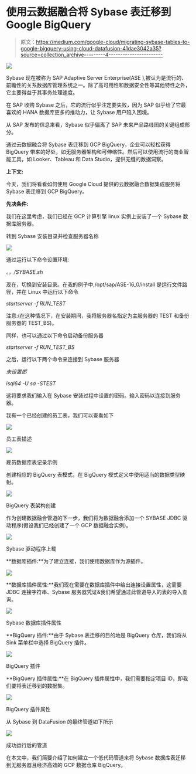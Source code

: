 # 使用云数据融合将 Sybase 表迁移到 Google BigQuery

> 原文：<https://medium.com/google-cloud/migrating-sybase-tables-to-google-bigquery-using-cloud-datafusion-41dae3042a35?source=collection_archive---------4----------------------->

![](img/c5d0cb7a9875a5fc5c4b4d83c4e02044.png)

Sybase 现在被称为 SAP Adaptive Server Enterprise(ASE ),被认为是流行的、前瞻性的关系数据库管理系统之一。除了高可用性和数据安全性等其他特性之外，它主要得益于其事务处理速度。

在 SAP 收购 Sybase 之后，它的流行似乎注定要失败，因为 SAP 似乎给了它最喜欢的 HANA 数据库更多的推动力，让 Sybase 用户陷入困境。

从 SAP 发布的信息来看，Sybase 似乎偏离了 SAP 未来产品路线图的关键组成部分。

通过云数据融合将 Sybase 表迁移到 GCP BigQuery，企业可以轻松获得 BigQuery 带来的好处，如无服务器架构和可伸缩性。然后可以使用流行的商业智能工具，如 Looker、Tableau 和 Data Studio，提供无缝的数据洞察。

**上下文:**

今天，我们将看看如何使用 Google Cloud 提供的云数据融合数据集成服务将 Sybase 表迁移到 GCP BigQuery。

**先决条件:**

我们在这里考虑，我们已经在 GCP 计算引擎 linux 实例上安装了一个 Sybase 数据库服务器。

转到 Sybase 安装目录并检查服务器名称

![](img/b5b980a3d82706eeaf9a0d6a0e2afaf9.png)

通过运行以下命令设置环境:

*。。/SYBASE.sh*

现在，切换到安装目录。在我的例子中,/opt/sap/ASE-16_0/install 是运行文件路径，并在 Linux 中运行以下命令

*startserver -f RUN_TEST*

注意:(在这种情况下，在安装期间，我将服务器名指定为主服务器的 TEST 和备份服务器的 TEST_BS)。

同样，也可以通过以下命令启动备份服务器

*startserver -f RUN_TEST_BS*

之后，运行以下两个命令来连接到 Sybase 服务器

*未设置郎*

*isql64 -U sa -STEST*

这将要求我们输入在 Sybase 安装过程中设置的密码。输入密码以连接到服务器。

我有一个已经创建的员工表，我们可以查看如下

![](img/c1e932c181f3e0ef17181a4bdb9b2b1c.png)

员工表描述

![](img/07260289be5fdcced960277caa4b0b16.png)

雇员数据库表记录示例

创建相应的 BigQuery 表模式，在 BigQuery 模式定义中使用适当的数据类型映射。

![](img/16366a7b2feb5fbe8106a65a9a819233.png)

BigQuery 表架构创建

作为创建数据融合管道的下一步，我们将为数据融合添加一个 SYBASE JDBC 驱动程序(假设我们已经创建了一个 GCP 数据融合实例)。

![](img/9425faf9966524518aac2165b2a1eaeb.png)

Sybase 驱动程序上载

**数据库插件:**为了建立连接，我们使用数据库作为源插件。

![](img/56624ff25b156e2ec57b8d93a00dc069.png)

**数据库插件属性:**我们现在需要在数据库插件中给出连接设置属性，这需要 JDBC 连接字符串、Sybase 服务器凭证&我们希望通过此管道导入的表的导入查询。

![](img/f6a96c542ee00e3eed11bbae41ea597b.png)

Sybase 数据库插件属性

**BigQuery 插件:**由于 Sybase 表迁移的目的地是 BigQuery 仓库，我们将从 Sink 菜单栏中选择 BigQuery 插件。

![](img/5e0ffe98133548df2759ea9f2831b431.png)

BigQuery 插件

**BigQuery 插件属性:**在 BigQuery 插件属性中，我们需要指定项目 ID，即我们要将表迁移到的数据集。

![](img/f618e4453d0be8b30968e1ac1c1c9bbd.png)

BigQuery 插件属性

从 Sybase 到 DataFusion 的最终管道如下所示

![](img/73395f03549d6a51eef346d0d55b704b.png)

成功运行后的管道

在本文中，我们简要介绍了如何建立一个低代码管道来将 Sybase 数据库表迁移到无服务器且经济高效的 GCP 数据仓库 BigQuery。